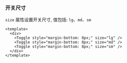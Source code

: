 ### 开关尺寸

`size` 属性设置开关尺寸, 值包括: `lg`、`md`、`sm`

<!--start-code-->

```vue
<template>
  <div>
    <Toggle style="margin-bottom: 8px;" size="lg" />
    <Toggle style="margin-bottom: 8px;" size="md" />
    <Toggle style="margin-bottom: 8px;" size="sm" />
  </div>
</template>
```

<!--end-code-->
